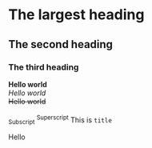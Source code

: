# The largest heading
## The second heading
### The third heading

**Hello world**
<br>
*Hello world*
<br>
~~Hello world~~
<br>
<br>
<sub>Subscript</sub>
<sup>Superscript</sup>
This is `title`

<!DOCTYPE>
<html>
  <head>
    <title>This is the title</title>
  </head>
  <body>
    <div>
      <p>Hello</p>
    </div>
  </body>
</html>
